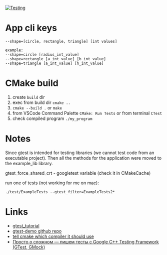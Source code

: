 [![Testing](https://github.com/kuznetsov-m/learn_gtest/actions/workflows/test.yml/badge.svg?branch=master)](https://github.com/kuznetsov-m/learn_gtest/actions/workflows/test.yml)

# App cli keys
```
--shape=[circle, rectangle, triangle] [int values]

example:
--shape=circle [radius_int_value]
--shape=rectangle [a_int_value] [b_int_value]
--shape=triangle [a_int_value] [h_int_value]
```

# CMake build
1. create `build` dir
2. exec from build dir `cmake ..`
3. `cmake --build .` or `make`
4. from VSCode Command Palette `CMake: Run Tests` or from terminal `CTest`
5. check compiled program `./my_program`

# Notes
Since gtest is intended for testing libraries (we cannot test code from an executable project). Then all the methods for the application were moved to the example_lib library.

gtest_force_shared_crt - googletest variable (check it in CMakeCache)

run one of tests (not working for me on mac):

`./test/ExampleTests --gtest_filter=ExampleTests2*`

# Links
- [gtest_tutorial](https://youtu.be/Lp1ifh9TuFI)
- [gtest-demo github repo](https://github.com/bast/gtest-demo)
- [tell cmake which compiler it should use](https://stackoverflow.com/a/63606463/10504918)
- [Просто о сложном — пишем тесты с Google C++ Testing Framework (GTest, GMock)](https://habr.com/ru/post/667880)
